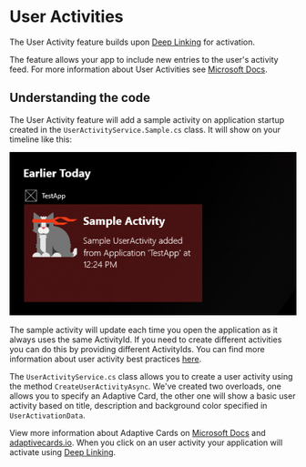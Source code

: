 ﻿# User Activities

The User Activity feature builds upon [Deep Linking](deep-linking.md) for activation.

The feature allows your app to include new entries to the user's activity feed. For more information about User Activities see [Microsoft Docs](https://docs.microsoft.com/windows/uwp/launch-resume/useractivities).

## Understanding the code

The User Activity feature will add a sample activity on application startup created in the `UserActivityService.Sample.cs` class. It will show on your timeline like this:

![](../resources/user-activity/sample-activity.png)

The sample activity will update each time you open the application as it always uses the same ActivityId. If you need to create different activities you can do this by providing different ActivityIds. You can find more information about user activity best practices [here](https://docs.microsoft.com/windows/uwp/launch-resume/useractivities-best-practices). 

The `UserActivityService.cs` class allows you to create a user activity using the method `CreateUserActivityAsync`. We've created two overloads, one allows you to specify an Adaptive Card, the other one will show a basic user activity based on title, description and background color specified in `UserActivationData`.

View more information about Adaptive Cards on [Microsoft Docs](https://docs.microsoft.com/adaptive-cards/get-started/windows) and [adaptivecards.io](http://adaptivecards.io/).
When you click on an user activity your application will activate using [Deep Linking](deep-linking.md).

